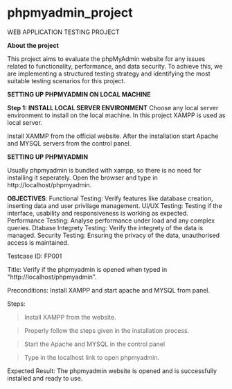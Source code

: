 # phpmyadmin_project
WEB APPLICATION TESTING PROJECT

**About the project**


This project aims to evaluate the phpMyAdmin website for any issues related to functionality, performance, and data security. To achieve this, we are implementing a structured testing strategy and identifying the most suitable testing scenarios for this project.


**SETTING UP PHPMYADMIN ON LOCAL MACHINE**

****Step 1: INSTALL LOCAL SERVER ENVIRONMENT****
 Choose any local server environment to install on the local machine. In this project XAMPP is used as local server.

 Install XAMMP from the official website. After the installation start Apache and MYSQL servers from the control panel. 

**SETTING UP PHPMYADMIN**

Usually phpmyadmin is bundled with xampp, so there is no need for installing it seperately. 
Open the browser and type in http://localhost/phpmyadmin. 

**OBJECTIVES**: 
Functional Testing: Verify features like database creation, inserting data and user privilage management. 
UI/UX Testing: Testing if the interface, usability and responsiveness is working as expected.
Performance Testing: Analyse performance under load and any complex queries.
Dtabase Integrety Testing: Verify the integrety of the data is managed.
Security Testing: Ensuring the privacy of the data, unauthorised access is maintained. 

Testcase ID: FP001

  
Title: Verify if the phpmyadmin is opened when typed in "http://localhost/phpmyadmin". 

 
Preconditions: Install XAMPP and start apache and MYSQL from panel. 

Steps: 

> Install XAMPP from the website.

> Properly follow the steps given in the installation process.

> Start the Apache and MYSQL in the control panel

> Type in the localhost link to open phpmyadmin.

Expected Result: The phpmyadmin website is opened and is successfully installed and ready to use.
 
 

